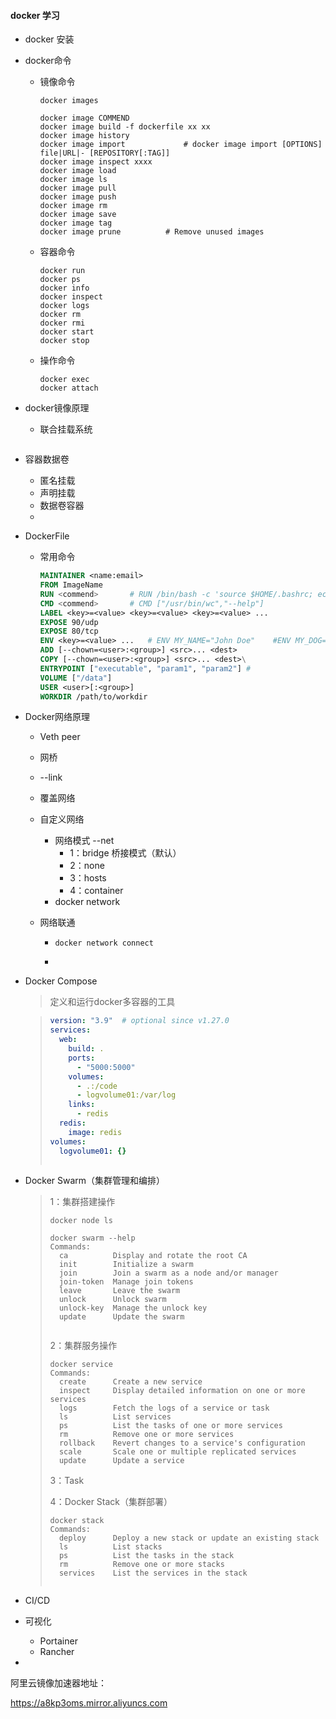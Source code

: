 #### docker 学习

-   docker 安装

    >   

-   docker命令

    -   镜像命令

        ``` shell
        docker images
        
        docker image COMMEND
        docker image build -f dockerfile xx xx
        docker image history 
        docker image import 		    # docker image import [OPTIONS] file|URL|- [REPOSITORY[:TAG]]
        docker image inspect xxxx
        docker image load
        docker image ls
        docker image pull
        docker image push
        docker image rm
        docker image save
        docker image tag
        docker image prune 			# Remove unused images
        ```

        

    -   容器命令

        ```shell
        docker run
        docker ps
        docker info 
        docker inspect
        docker logs
        docker rm
        docker rmi
        docker start
        docker stop
        
        ```

        

    -   操作命令

        ```shell
        docker exec
        docker attach
        
        ```

        

-   docker镜像原理

    -   联合挂载系统

        ```yaml
        
        ```

        

-   容器数据卷

    -   匿名挂载
    -   声明挂载
    -   数据卷容器
    -   

-   DockerFile

    -   常用命令

        ```dockerfile
        MAINTAINER <name:email>
        FROM ImageName
        RUN <commend>		# RUN /bin/bash -c 'source $HOME/.bashrc; echo $HOME'   # RUN ["/bin/bash", "-c", "echo hello"]
        CMD	<commend>		# CMD ["/usr/bin/wc","--help"]
        LABEL <key>=<value> <key>=<value> <key>=<value> ...
        EXPOSE 90/udp 
        EXPOSE 80/tcp
        ENV <key>=<value> ... 	# ENV MY_NAME="John Doe" 	#ENV MY_DOG=Rex\ The\ Dog
        ADD [--chown=<user>:<group>] <src>... <dest>
        COPY [--chown=<user>:<group>] <src>... <dest>\
        ENTRYPOINT ["executable", "param1", "param2"] # 
        VOLUME ["/data"]
        USER <user>[:<group>]
        WORKDIR /path/to/workdir
        ```

        

-   Docker网络原理

    -   Veth peer

    -   网桥

    -   --link

    -   覆盖网络

    -   自定义网络

        -   网络模式 --net
            -   1：bridge  桥接模式（默认）
            -   2：none 
            -   3：hosts
            -   4：container
        -   docker network

    -   网络联通

        -   ```shell
            docker network connect
            
            ```

        -   

-   Docker Compose

    >   定义和运行docker多容器的工具

    >   ```yml
    >   version: "3.9"  # optional since v1.27.0
    >   services:
    >     web:
    >       build: .
    >       ports:
    >         - "5000:5000"
    >       volumes:
    >         - .:/code
    >         - logvolume01:/var/log
    >       links:
    >         - redis
    >     redis:
    >       image: redis
    >   volumes:
    >     logvolume01: {}
    >     
    >   ```
    >
    >   

-   Docker Swarm（集群管理和编排）

    >   1：集群搭建操作
    >
    >   ```shell
    >   docker node ls
    >   
    >   docker swarm --help
    >   Commands:
    >     ca          Display and rotate the root CA
    >     init        Initialize a swarm
    >     join        Join a swarm as a node and/or manager
    >     join-token  Manage join tokens
    >     leave       Leave the swarm
    >     unlock      Unlock swarm
    >     unlock-key  Manage the unlock key
    >     update      Update the swarm
    >   
    >   
    >   ```
    >
    >   2：集群服务操作
    >
    >   ```shell
    >   docker service
    >   Commands:
    >     create      Create a new service
    >     inspect     Display detailed information on one or more services
    >     logs        Fetch the logs of a service or task
    >     ls          List services
    >     ps          List the tasks of one or more services
    >     rm          Remove one or more services
    >     rollback    Revert changes to a service's configuration
    >     scale       Scale one or multiple replicated services
    >     update      Update a service
    >   
    >   ```
    >
    >   3：Task
    >
    >   4：Docker Stack（集群部署）
    >
    >   ```shell
    >   docker stack
    >   Commands:
    >     deploy      Deploy a new stack or update an existing stack
    >     ls          List stacks
    >     ps          List the tasks in the stack
    >     rm          Remove one or more stacks
    >     services    List the services in the stack
    >   
    >   
    >   ```
    >
    >   

-   CI/CD 

-   可视化

    -   Portainer
    -   Rancher

-   







阿里云镜像加速器地址：

https://a8kp3oms.mirror.aliyuncs.com





